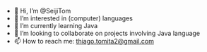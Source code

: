 - 👋 Hi, I’m @SeijiTom
- 👀 I’m interested in (computer) languages
- 🌱 I’m currently learning Java
- 💞️ I’m looking to collaborate on projects involving Java language
- 📫 How to reach me: thiago.tomita2@gmail.com

<!---
SeijiTom/SeijiTom is a ✨ special ✨ repository because its `README.md` (this file) appears on your GitHub profile.
You can click the Preview link to take a look at your changes.
--->
